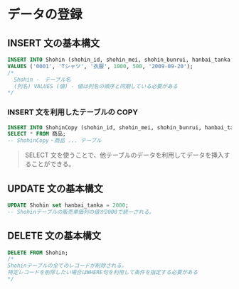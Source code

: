 # データの登録

## INSERT 文の基本構文

```sql
INSERT INTO Shohin (shohin_id, shohin_mei, shohin_bunrui, hanbai_tanka, shiire_tanka, tourokubi)
VALUES ('0001', 'Tシャツ', '衣服', 1000, 500, '2009-09-20');
/*
  Shohin -　テーブル名
  (列名) VALUES (値) - 値は列名の順序と同期している必要がある
*/
```

### INSERT 文を利用したテーブルの COPY

```sql
INSERT INTO ShohinCopy (shohin_id, shohin_mei, shohin_bunrui, hanbai_tanka, shiire_tanka, torokubi)
SELECT * FROM 商品;
-- ShohinCopy・商品 ... テーブル
```

> SELECT 文を使うことで、他テーブルのデータを利用してデータを挿入することができる。

## UPDATE 文の基本構文

```sql
UPDATE Shohin set hanbai_tanka = 2000;
-- Shohinテーブルの販売単価列の値が2000で統一される。
```

## DELETE 文の基本構文

```sql
DELETE FROM Shohin;
/*
Shohinテーブルの全てのレコードが削除される。
特定レコードを削除したい場合はWHERE句を利用して条件を指定する必要がある
*/
```
